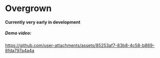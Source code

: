 # Overgrown
#### Currently very early in development

##### Demo video:
https://github.com/user-attachments/assets/85253af7-83b8-4c58-b869-8fda797a4a4a
